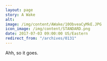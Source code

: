 ```yaml
---
layout: page
story: A Wake
alt:
image: /img/content/AWake/10ObveaCyMkE.JPG
icon_image: /img/content/STANDARD.png
date: 2017-07-03 09:00:00 US/Eastern
redirect_from: "/archives/0131"
---
```

Ahh, so it goes.
